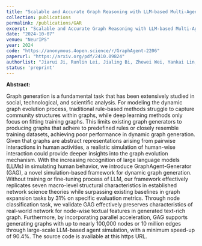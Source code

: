```yaml
---
title: "Scalable and Accurate Graph Reasoning with LLM-based Multi-Agents"
collection: publications
permalink: /publications/GAR
excerpt: "Scalable and Accurate Graph Reasoning with LLM-based Multi-Agents"
date: "2024-10-07"
venue: "NeurIPS"
year: 2024
code: "https://anonymous.4open.science/r/GraphAgent-2206"
paperurl: "https://arxiv.org/pdf/2410.09824"
authorlist: "Jiarui Ji, Runlin Lei, Jialing Bi, Zhewei Wei, Yankai Lin, Xuchen Pan, Yaliang Li, Bolin Ding"
status: 'preprint'
---
```

**Abstract:**

Graph generation is a fundamental task that has been extensively studied in social, technological, and scientific analysis. For modeling the dynamic graph evolution process, traditional rule-based methods struggle to capture community structures within graphs, while deep learning methods only focus on fitting training graphs. This limits existing graph generators to producing graphs that adhere to predefined rules or closely resemble training datasets, achieving poor performance in dynamic graph generation. Given that graphs are abstract representations arising from pairwise interactions in human activities, a realistic simulation of human-wise interaction could provide deeper insights into the graph evolution mechanism. With the increasing recognition of large language models (LLMs) in simulating human behavior, we introduce GraphAgent-Generator (GAG), a novel simulation-based framework for dynamic graph generation. Without training or fine-tuning process of LLM, our framework effectively replicates seven macro-level structural characteristics in established network science theories while surpassing existing baselines in graph expansion tasks by 31\% on specific evaluation metrics. Through node classification task, we validate GAG effectively preserves characteristics of real-world network for node-wise textual features in generated text-rich graph. Furthermore, by incorporating parallel acceleration, GAG supports generating graphs with up to nearly 100,000 nodes or 10 million edges through large-scale LLM-based agent simulation, with a minimum speed-up of 90.4\%. The source code is available at this https URL.